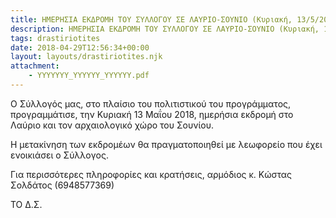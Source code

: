 ```yaml
---
title: ΗΜΕΡΗΣΙΑ ΕΚΔΡΟΜΗ ΤΟΥ ΣΥΛΛΟΓΟΥ ΣΕ ΛΑΥΡΙΟ-ΣΟΥΝΙΟ (Κυριακή, 13/5/2018)
description: ΗΜΕΡΗΣΙΑ ΕΚΔΡΟΜΗ ΤΟΥ ΣΥΛΛΟΓΟΥ ΣΕ ΛΑΥΡΙΟ-ΣΟΥΝΙΟ (Κυριακή, 13/5/2018)
tags: drastiriotites
date: 2018-04-29T12:56:34+00:00
layout: layouts/drastiriotites.njk
attachment:
    - YYYYYYY_YYYYYY_YYYYYY.pdf
---
```


<!-- excerpt -->
Ο Σύλλογός μας, στο πλαίσιο του πολιτιστικού του προγράμματος, προγραμμάτισε, την Κυριακή 13 Μαΐου 2018, ημερήσια εκδρομή στο Λαύριο και τον αρχαιολογικό χώρο του Σουνίου.

Η μετακίνηση των εκδρομέων θα πραγματοποιηθεί με λεωφορείο που έχει ενοικιάσει ο Σύλλογος.

Για περισσότερες πληροφορίες και κρατήσεις, αρμόδιος κ. Κώστας Σολδάτος (6948577369)

ΤΟ Δ.Σ.
